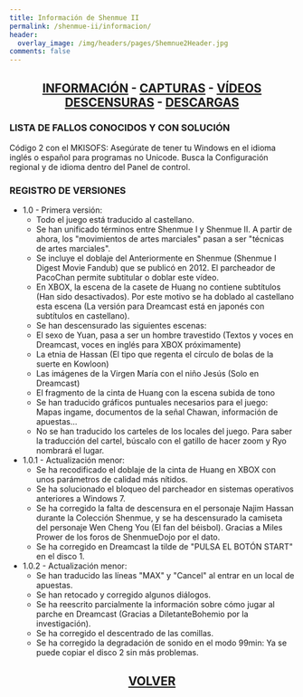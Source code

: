 ```yaml
---
title: Información de Shenmue II
permalink: /shenmue-ii/informacion/
header:
  overlay_image: /img/headers/pages/Shemnue2Header.jpg
comments: false
---
```

<h2 style="text-align: center;"><strong><a href="/shenmue-ii/informacion/">INFORMACIÓN</a> - <a href="/shenmue-ii/capturas/">CAPTURAS</a> - <a href="/shenmue-ii/videos/">VÍDEOS</a><br>  
<a href="/shenmue-ii/descensuras/">DESCENSURAS</a> - <a href="/shenmue-ii/descargar/">DESCARGAS</a></strong></h2>

### LISTA DE FALLOS CONOCIDOS Y CON SOLUCIÓN
Código 2 con el MKISOFS: Asegúrate de tener tu Windows en el idioma inglés o español para programas no Unicode. Busca la Configuración regional y de idioma dentro del Panel de control.

### REGISTRO DE VERSIONES

* 1.0 - Primera versión:
  - Todo el juego está traducido al castellano.  
  - Se han unificado términos entre Shenmue I y Shenmue II. A partir de ahora, los "movimientos de artes marciales" pasan a ser "técnicas de artes marciales".  
  - Se incluye el doblaje del Anteriormente en Shenmue (Shenmue I Digest Movie Fandub) que se publicó en 2012. El parcheador de PacoChan permite subtitular o doblar este vídeo.  
  - En XBOX, la escena de la casete de Huang no contiene subtítulos (Han sido desactivados). Por este motivo se ha doblado al castellano esta escena (La versión para Dreamcast está en japonés con subtítulos en castellano).  
  - Se han descensurado las siguientes escenas:  
  - El sexo de Yuan, pasa a ser un hombre travestido (Textos y voces en Dreamcast, voces en inglés para XBOX próximamente)  
  - La etnia de Hassan (El tipo que regenta el círculo de bolas de la suerte en Kowloon)  
  - Las imágenes de la Virgen María con el niño Jesús (Solo en Dreamcast)  
  - El fragmento de la cinta de Huang con la escena subida de tono  
  - Se han traducido gráficos puntuales necesarios para el juego: Mapas ingame, documentos de la señal Chawan, información de apuestas...  
  - No se han traducido los carteles de los locales del juego. Para saber la traducción del cartel, búscalo con el gatillo de hacer zoom y Ryo nombrará el lugar.
* 1.0.1 - Actualización menor:
  - Se ha recodificado el doblaje de la cinta de Huang en XBOX con unos parámetros de calidad más nítidos.  
  - Se ha solucionado el bloqueo del parcheador en sistemas operativos anteriores a Windows 7.  
  - Se ha corregido la falta de descensura en el personaje Najim Hassan durante la Colección Shenmue, y se ha descensurado la camiseta del personaje Wen Cheng You (El fan del béisbol). Gracias a Miles Prower de los foros de ShenmueDojo por el dato.  
  - Se ha corregido en Dreamcast la tilde de "PULSA EL BOTÓN START" en el disco 1.
* 1.0.2 - Actualización menor:
  - Se han traducido las líneas "MAX" y "Cancel" al entrar en un local de apuestas.
  - Se han retocado y corregido algunos diálogos.
  - Se ha reescrito parcialmente la información sobre cómo jugar al parche en Dreamcast (Gracias a DiletanteBohemio por la investigación).
  - Se ha corregido el descentrado de las comillas.
  - Se ha corregido la degradación de sonido en el modo 99min: Ya se puede copiar el disco 2 sin más problemas.

<h2 style="text-align: center;"><strong><a href="/shenmue-ii/">VOLVER</a></strong></h2>


